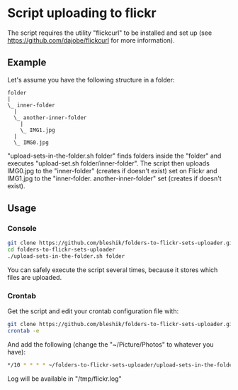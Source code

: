 # Script uploading to flickr
The script requires the utility "flickcurl" to be installed and set up (see https://github.com/dajobe/flickcurl for more information).

## Example
Let's assume you have the following structure in a folder:
```
folder
|
\_ inner-folder
  |
  \_ another-inner-folder
    |
    \_ IMG1.jpg
  |
  \_ IMG0.jpg
```
"upload-sets-in-the-folder.sh folder" finds folders inside the "folder" and executes "upload-set.sh folder/inner-folder".
The script then uploads IMG0.jpg to the "inner-folder" (creates if doesn't exist) set on Flickr and IMG1.jpg to the "inner-folder. another-inner-folder" set (creates if doesn't exist).

## Usage
### Console
```bash
git clone https://github.com/bleshik/folders-to-flickr-sets-uploader.git
cd folders-to-flickr-sets-uploader
./upload-sets-in-the-folder.sh folder
```
You can safely execute the script several times, because it stores which files are uploaded.
### Crontab
Get the script and edit your crontab configuration file with:
```bash
git clone https://github.com/bleshik/folders-to-flickr-sets-uploader.git
crontab -e
```
And add the following (change the "~/Picture/Photos" to whatever you have):
```bash
*/10 * * * * ~/folders-to-flickr-sets-uploader/upload-sets-in-the-folder.sh ~/Pictures/Photos >> /tmp/flickr.log 2>&1
```
Log will be available in "/tmp/flickr.log"
